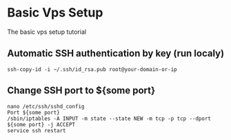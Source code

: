 # Basic Vps Setup
The basic vps setup tutorial

## Automatic SSH authentication by key (run localy)

```
ssh-copy-id -i ~/.ssh/id_rsa.pub root@your-domain-or-ip
```

## Change SSH port to ${some port}

```
nano /etc/ssh/sshd_config
Port ${some port}
/sbin/iptables -A INPUT -m state --state NEW -m tcp -p tcp --dport ${some port} -j ACCEPT
service ssh restart
```

